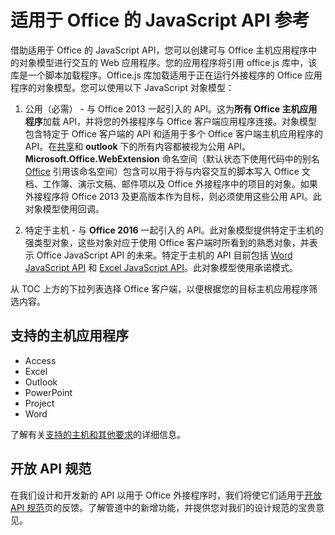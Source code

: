 
# <a name="javascript-api-for-office-reference"></a>适用于 Office 的 JavaScript API 参考

借助适用于 Office 的 JavaScript API，您可以创建可与 Office 主机应用程序中的对象模型进行交互的 Web 应用程序。您的应用程序将引用 office.js 库中，该库是一个脚本加载程序。Office.js 库加载适用于正在运行外接程序的 Office 应用程序的对象模型。您可以使用以下 JavaScript 对象模型：


1. 公用（必需） - 与 Office 2013 一起引入的 API。这为**所有 Office 主机应用程序**加载 API，并将您的外接程序与 Office 客户端应用程序连接。对象模型包含特定于 Office 客户端的 API 和适用于多个 Office 客户端主机应用程序的 API。在[共享](../reference/shared/shared-api.md)和 **outlook** 下的所有内容都被视为公用 API。**Microsoft.Office.WebExtension** 命名空间（默认状态下使用代码中的别名 [Office](../reference/shared/office.md) 引用该命名空间）包含可以用于将与内容交互的脚本写入 Office 文档、工作簿、演示文稿、邮件项以及 Office 外接程序中的项目的对象。如果外接程序将 Office 2013 及更高版本作为目标，则必须使用这些公用 API。此对象模型使用回调。

1. 特定于主机 - 与 **Office 2016** 一起引入的 API。此对象模型提供特定于主机的强类型对象，这些对象对应于使用 Office 客户端时所看到的熟悉对象，并表示 Office JavaScript API 的未来。特定于主机的 API 目前包括 [Word JavaScript API](../reference/word/word-add-ins-reference-overview.md) 和 [Excel JavaScript API](../reference/excel/application.md)。此对象模型使用承诺模式。

从 TOC 上方的下拉列表选择 Office 客户端，以便根据您的目标主机应用程序筛选内容。

## <a name="supported-host-applications"></a>支持的主机应用程序
* Access
* Excel
* Outlook
* PowerPoint
* Project
* Word

了解有关[支持的主机和其他要求](../docs/overview/requirements-for-running-office-add-ins.md)的详细信息。

## <a name="open-api-specifications"></a>开放 API 规范

在我们设计和开发新的 API 以用于 Office 外接程序时，我们将使它们适用于[开放 API 规范](openspec.md)页的反馈。了解管道中的新增功能，并提供您对我们的设计规范的宝贵意见。

